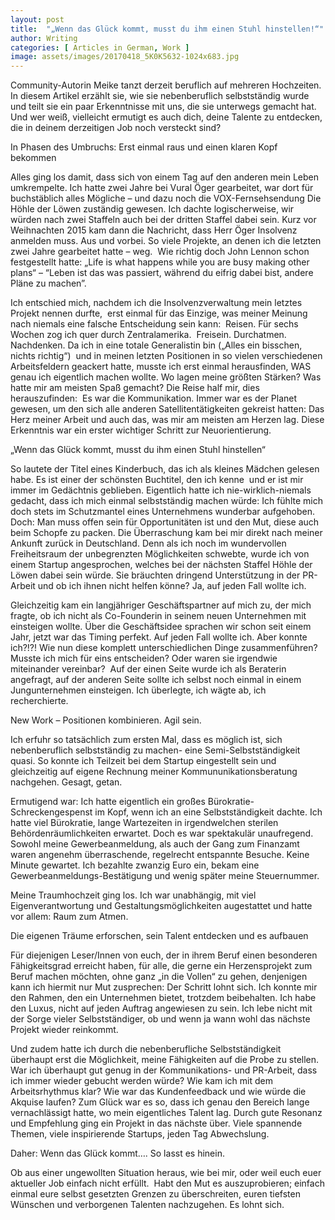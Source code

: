 ```yaml
---
layout: post
title:  "„Wenn das Glück kommt, musst du ihm einen Stuhl hinstellen!“"
author: Writing
categories: [ Articles in German, Work ]
image: assets/images/20170418_5K0K5632-1024x683.jpg
---
```



Community-Autorin Meike tanzt derzeit beruflich auf mehreren Hochzeiten. In diesem Artikel erzählt sie, wie sie nebenberuflich selbstständig wurde und teilt sie ein paar Erkenntnisse mit uns, die sie unterwegs gemacht hat. Und wer weiß, vielleicht ermutigt es auch dich, deine Talente zu entdecken, die in deinem derzeitigen Job noch versteckt sind?



In Phasen des Umbruchs: Erst einmal raus und einen klaren Kopf bekommen

Alles ging los damit, dass sich von einem Tag auf den anderen mein Leben umkrempelte. Ich hatte zwei Jahre bei Vural Öger gearbeitet, war dort für buchstäblich alles Mögliche – und dazu noch die VOX-Fernsehsendung Die Höhle der Löwen zuständig gewesen. Ich dachte logischerweise, wir würden nach zwei Staffeln auch bei der dritten Staffel dabei sein. Kurz vor Weihnachten 2015 kam dann die Nachricht, dass Herr Öger Insolvenz anmelden muss. Aus und vorbei. So viele Projekte, an denen ich die letzten zwei Jahre gearbeitet hatte – weg.  Wie richtig doch John Lennon schon festgestellt hatte: „Life is what happens while you are busy making other plans“ – “Leben ist das was passiert, während du eifrig dabei bist, andere Pläne zu machen”.

Ich entschied mich, nachdem ich die Insolvenzverwaltung mein letztes Projekt nennen durfte,  erst einmal für das Einzige, was meiner Meinung nach niemals eine falsche Entscheidung sein kann:  Reisen. Für sechs Wochen zog ich quer durch Zentralamerika.  Freisein. Durchatmen. Nachdenken. Da ich in eine totale Generalistin bin („Alles ein bisschen, nichts richtig“)  und in meinen letzten Positionen in so vielen verschiedenen Arbeitsfeldern geackert hatte, musste ich erst einmal herausfinden, WAS genau ich eigentlich machen wollte. Wo lagen meine größten Stärken? Was hatte mir am meisten Spaß gemacht? Die Reise half mir, dies herauszufinden:  Es war die Kommunikation. Immer war es der Planet gewesen, um den sich alle anderen Satellitentätigkeiten gekreist hatten: Das Herz meiner Arbeit und auch das, was mir am meisten am Herzen lag. Diese Erkenntnis war ein erster wichtiger Schritt zur Neuorientierung.

„Wenn das Glück kommt, musst du ihm einen Stuhl hinstellen“

So lautete der Titel eines Kinderbuch, das ich als kleines Mädchen gelesen habe. Es ist einer der schönsten Buchtitel, den ich kenne  und er ist mir immer im Gedächtnis geblieben. Eigentlich hatte ich nie-wirklich-niemals gedacht, dass ich mich einmal selbstständig machen würde: Ich fühlte mich doch stets im Schutzmantel eines Unternehmens wunderbar aufgehoben. Doch: Man muss offen sein für Opportunitäten ist und den Mut, diese auch beim Schopfe zu packen. Die Überraschung kam bei mir direkt nach meiner Ankunft zurück in Deutschland. Denn als ich noch im wundervollen Freiheitsraum der unbegrenzten Möglichkeiten schwebte, wurde ich von einem Startup angesprochen, welches bei der nächsten Staffel Höhle der Löwen dabei sein würde. Sie bräuchten dringend Unterstützung in der PR-Arbeit und ob ich ihnen nicht helfen könne? Ja, auf jeden Fall wollte ich.

Gleichzeitig kam ein langjähriger Geschäftspartner auf mich zu, der mich fragte, ob ich nicht als Co-Founderin in seinem neuen Unternehmen mit einsteigen wollte. Über die Geschäftsidee sprachen wir schon seit einem Jahr, jetzt war das Timing perfekt. Auf jeden Fall wollte ich. Aber konnte ich?!?! Wie nun diese komplett unterschiedlichen Dinge zusammenführen? Musste ich mich für eins entscheiden? Oder waren sie irgendwie miteinander vereinbar?  Auf der einen Seite wurde ich als Beraterin angefragt, auf der anderen Seite sollte ich selbst noch einmal in einem Jungunternehmen einsteigen. Ich überlegte, ich wägte ab, ich recherchierte.

New Work – Positionen kombinieren. Agil sein.

Ich erfuhr so tatsächlich zum ersten Mal, dass es möglich ist, sich nebenberuflich selbstständig zu machen- eine Semi-Selbstständigkeit quasi. So konnte ich Teilzeit bei dem Startup eingestellt sein und gleichzeitig auf eigene Rechnung meiner Kommununikationsberatung nachgehen. Gesagt, getan.

Ermutigend war: Ich hatte eigentlich ein großes Bürokratie-Schreckengespenst im Kopf, wenn ich an eine Selbstständigkeit dachte. Ich hatte viel Bürokratie, lange Wartezeiten in irgendwelchen sterilen Behördenräumlichkeiten erwartet. Doch es war spektakulär unaufregend.  Sowohl meine Gewerbeanmeldung, als auch der Gang zum Finanzamt waren angenehm überraschende, regelrecht entspannte Besuche. Keine Minute gewartet. Ich bezahlte zwanzig Euro ein, bekam eine Gewerbeanmeldungs-Bestätigung und wenig später meine Steuernummer.

Meine Traumhochzeit ging los. Ich war unabhängig, mit viel Eigenverantwortung und Gestaltungsmöglichkeiten augestattet und hatte vor allem: Raum zum Atmen.

Die eigenen Träume erforschen, sein Talent entdecken und es aufbauen

Für diejenigen Leser/Innen von euch, der in ihrem Beruf einen besonderen Fähigkeitsgrad erreicht haben, für alle, die gerne ein Herzensprojekt zum Beruf machen möchten, ohne ganz „in die Vollen“ zu gehen, denjenigen kann ich hiermit nur Mut zusprechen: Der Schritt lohnt sich. Ich konnte mir den Rahmen, den ein Unternehmen bietet, trotzdem beibehalten. Ich habe den Luxus, nicht auf jeden Auftrag angewiesen zu sein. Ich lebe nicht mit der Sorge vieler Selbstständiger, ob und wenn ja wann wohl das nächste Projekt wieder reinkommt.

Und zudem hatte ich durch die nebenberufliche Selbstständigkeit überhaupt erst die Möglichkeit, meine Fähigkeiten auf die Probe zu stellen. War ich überhaupt gut genug in der Kommunikations- und PR-Arbeit, dass ich immer wieder gebucht werden würde? Wie kam ich mit dem Arbeitsrhythmus klar? Wie war das Kundenfeedback und wie würde die Akquise laufen? Zum Glück war es so, dass ich genau den Bereich lange vernachlässigt hatte, wo mein eigentliches Talent lag. Durch gute Resonanz und Empfehlung ging ein Projekt in das nächste über. Viele spannende Themen, viele inspirierende Startups, jeden Tag Abwechslung.

Daher: Wenn das Glück kommt…. So lasst es hinein.

Ob aus einer ungewollten Situation heraus, wie bei mir, oder weil euch euer aktueller Job einfach nicht erfüllt.  Habt den Mut es auszuprobieren; einfach einmal eure selbst gesetzten Grenzen zu überschreiten, euren tiefsten Wünschen und verborgenen Talenten nachzugehen. Es lohnt sich.

